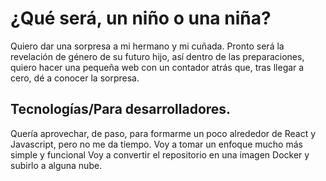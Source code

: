 # ¿Qué será, un niño o una niña?

Quiero dar una sorpresa a mi hermano y mi cuñada.
Pronto será la revelación de género de su futuro hijo, así dentro de las preparaciones,
quiero hacer una pequeña web con un contador atrás que, tras llegar a cero, dé a conocer la sorpresa.

## Tecnologías/Para desarrolladores.

Quería aprovechar, de paso, para formarme un poco alrededor de React y Javascript,
pero no me da tiempo.
Voy a tomar un enfoque mucho más simple y funcional
Voy a convertir el repositorio en una imagen Docker y subirlo a alguna nube.